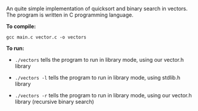 <html>
   <head>
      <meta http-equiv="Content-Type" content="text/html; charset=UTF-8">
   </head>

   <body>
	<div>
	<p>An quite simple implementation of quicksort and binary search in vectors. The program is written in C programming language.</p>
	<p></p>
	<p><b>To compile:</b></p>
	<p><code>gcc main.c vector.c -o vectors</code></p>
	<p><b>To run:</b></p>
	<p></p>
	<ul>
	<li><p><code>./vectors</code>  tells the program to run in library mode, using our vector.h library</p></li>
	<li><p><code>./vectors -l</code>  tells the program to run in library mode, using stdlib.h library</p></li>
	<li><p><code>./vectors -r</code>  tells the program to run in library mode, using our vector.h library (recursive binary search)</p></li>
	</ul>
	</div>
   </body>
</html>
